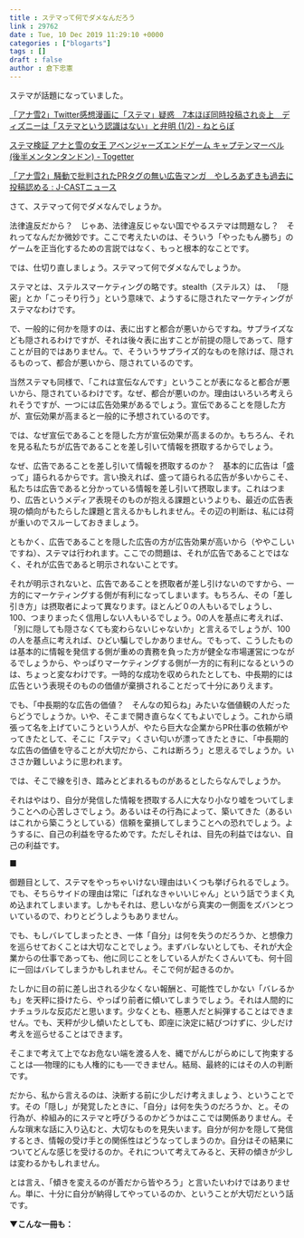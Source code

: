 ```yaml
---
title : ステマって何でダメなんだろう
link : 29762
date : Tue, 10 Dec 2019 11:29:10 +0000
categories : ["blogarts"]
tags : []
draft : false
author : 倉下忠憲
---
```



ステマが話題になっていました。

<a href="https://nlab.itmedia.co.jp/nl/articles/1912/04/news148.html">「アナ雪2」Twitter感想漫画に「ステマ」疑惑　7本ほぼ同時投稿され炎上　ディズニーは「ステマという認識はない」と弁明 (1/2) - ねとらぼ</a>

<a href="https://togetter.com/li/1438632">ステマ検証 アナと雪の女王 アベンジャーズエンドゲーム キャプテンマーベル(後半メンタンタンドン) - Togetter</a>

<a href="https://www.j-cast.com/2019/12/07374557.html">「アナ雪2」騒動で批判されたPRタグの無い広告マンガ　やしろあずきも過去に投稿認める : J-CASTニュース</a>

さて、ステマって何でダメなんでしょうか。

法律違反だから？　じゃあ、法律違反じゃない国でやるステマは問題なし？　それってなんだか微妙です。ここで考えたいのは、そういう「やったもん勝ち」のゲームを正当化するための言説ではなく、もっと根本的なことです。

では、仕切り直しましょう。ステマって何でダメなんでしょうか。

ステマとは、ステルスマーケティングの略です。stealth（ステルス）は、 「隠密」とか「こっそり行う」という意味で、ようするに隠されたマーケティングがステマなわけです。

で、一般的に何かを隠すのは、表に出すと都合が悪いからですね。サプライズなども隠されるわけですが、それは後々表に出すことが前提の隠しであって、隠すことが目的ではありません。で、そういうサプライズ的なものを除けば、隠されるものって、都合が悪いから、隠されているのです。

当然ステマも同様で、「これは宣伝なんです」ということが表になると都合が悪いから、隠されているわけです。なぜ、都合が悪いのか。理由はいろいろ考えられそうですが、一つには広告効果があるでしょう。宣伝であることを隠した方が、宣伝効果が高まると一般的に予想されているのです。

では、なぜ宣伝であることを隠した方が宣伝効果が高まるのか。もちろん、それを見る私たちが広告であることを差し引いて情報を摂取するからでしょう。

なぜ、広告であることを差し引いて情報を摂取するのか？　基本的に広告は「盛って」語られるからです。言い換えれば、盛って語られる広告が多いからこそ、私たちは広告であると分かっている情報を差し引いて摂取します。これはつまり、広告というメディア表現そのものが抱える課題というよりも、最近の広告表現の傾向がもたらした課題と言えるかもしれません。その辺の判断は、私には荷が重いのでスルーしておきましょう。

ともかく、広告であることを隠した広告の方が広告効果が高いから（ややこしいですね）、ステマは行われます。ここでの問題は、それが広告であることではなく、それが広告であると明示されないことです。

それが明示されないと、広告であることを摂取者が差し引けないのですから、一方的にマーケティングする側が有利になってしまいます。もちろん、その「差し引き方」は摂取者によって異なります。ほとんど０の人もいるでしょうし、100、つまりまったく信用しない人もいるでしょう。0の人を基点に考えれば、「別に隠しても隠さなくても変わらないじゃないか」と言えるでしょうが、100の人を基点に考えれば、ひどい騙しでしかありません。でもって、こうしたものは基本的に情報を発信する側が重めの責務を負った方が健全な市場運営につながるでしょうから、やっぱりマーケティングする側が一方的に有利になるというのは、ちょっと変なわけです。一時的な成功を収められたとしても、中長期的には広告という表現そのものの価値が棄損されることだって十分にありえます。

でも、「中長期的な広告の価値？　そんなの知らね」みたいな価値観の人だったらどうでしょうか。いや、そこまで開き直らなくてもよいでしょう。これから頑張って名を上げていこうという人が、やたら巨大な企業からPR仕事の依頼がやってきたとして、そこに「ステマ」くさい匂いが漂ってきたときに、「中長期的な広告の価値を守ることが大切だから、これは断ろう」と思えるでしょうか。いささか難しいように思われます。

では、そこで線を引き、踏みとどまれるものがあるとしたらなんでしょうか。

それはやはり、自分が発信した情報を摂取する人に大なり小なり嘘をついてしまうことへの心苦しさでしょう。あるいはその行為によって、築いてきた（あるいはこれから築こうとしている）信頼を棄損してしまうことへの恐れでしょう。ようするに、自己の利益を守るためです。ただしそれは、目先の利益ではない、自己の利益です。

■

御題目として、ステマをやっちゃいけない理由はいくつも挙げられるでしょう。でも、そちらサイドの理由は常に「ばれなきゃいいじゃん」という話でうまく丸め込まれてしまいます。しかもそれは、悲しいながら真実の一側面をズバンとついているので、わりとどうしようもありません。

でも、もしバレてしまったとき、一体「自分」は何を失うのだろうか、と想像力を巡らせておくことは大切なことでしょう。まずバレないとしても、それが大企業からの仕事であっても、他に同じことをしている人がたくさんいても、何十回に一回はバレてしまうかもしれません。そこで何が起きるのか。

たしかに目の前に差し出される少なくない報酬と、可能性でしかない「バレるかも」を天秤に掛けたら、やっぱり前者に傾いてしまうでしょう。それは人間的にナチュラルな反応だと思います。少なくとも、極悪人だと糾弾することはできません。でも、天秤が少し傾いたとしても、即座に決定に結びつけずに、少しだけ考えを巡らせることはできます。

そこまで考えて上でなお危ない端を渡る人を、縄でがんじがらめにして拘束することは──物理的にも人権的にも──できません。結局、最終的にはその人の判断です。

だから、私から言えるのは、決断する前に少しだけ考えましょう、ということです。その「隠し」が発覚したときに、「自分」は何を失うのだろうか、と。その行為が、枠組み的にステマと呼びうるのかどうかはここでは関係ありません。そんな瑣末な話に入り込むと、大切なものを見失います。自分が何かを隠して発信するとき、情報の受け手との関係性はどうなってしまうのか。自分はその結果についてどんな感じを受けるのか。それについて考えてみると、天秤の傾きが少しは変わるかもしれません。

とは言え、「傾きを変えるのが善だから皆やろう」と言いたいわけではありません。単に、十分に自分が納得してやっているのか、ということが大切だという話です。

<strong>▼こんな一冊も：</strong>

<p style="text-align: center;"><a href="http://www.amazon.co.jp/exec/obidos/ASIN/B00YI05M1K/rashita1000-22/ref=nosim/"target="_blank" rel="noopener noreferrer" name="amazletlink"><img class="aligncenter" style="border: none;" src="https://images-fe.ssl-images-amazon.com/images/I/41qzGeKnNEL._SL160_.jpg" alt="" /></a>